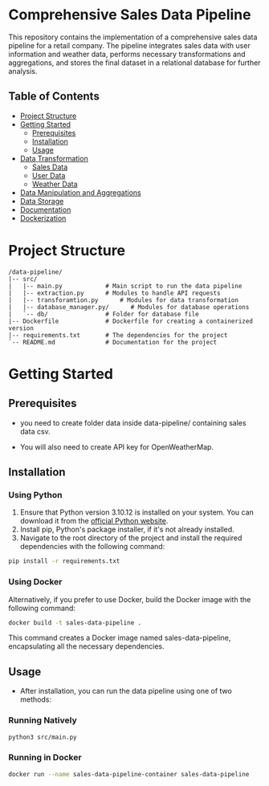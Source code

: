 # Comprehensive Sales Data Pipeline

This repository contains the implementation of a comprehensive sales data pipeline for a retail company. The pipeline integrates sales data with user information and weather data, performs necessary transformations and aggregations, and stores the final dataset in a relational database for further analysis.

## Table of Contents
- [Project Structure](#project-structure)
- [Getting Started](#getting-started)
  - [Prerequisites](#prerequisites)
  - [Installation](#installation)
  - [Usage](#usage)
- [Data Transformation](#data-transformation)
  - [Sales Data](#sales-data)
  - [User Data](#user-data)
  - [Weather Data](#weather-data)
- [Data Manipulation and Aggregations](#data-manipulation-and-aggregations)
- [Data Storage](#data-storage)
- [Documentation](#documentation)
- [Dockerization](#dockerization)

# Project Structure
```plaintext
/data-pipeline/
|-- src/
|   |-- main.py            # Main script to run the data pipeline
|   |-- extraction.py      # Modules to handle API requests
|   |-- transforamtion.py      # Modules for data transformation
|   |-- database_manager.py/      # Modules for database operations
|   `-- db/                # Folder for database file 
|-- Dockerfile             # Dockerfile for creating a containerized version
|-- requirements.txt       # The dependencies for the project
`-- README.md              # Documentation for the project
```

# Getting Started
## Prerequisites
- you need to create folder data inside data-pipeline/ containing sales data csv.

- You will also need to create API key for OpenWeatherMap.

## Installation

### Using Python

1. Ensure that Python version 3.10.12 is installed on your system. You can download it from the [official Python website](https://www.python.org/downloads/).
2. Install pip, Python's package installer, if it's not already installed.
3. Navigate to the root directory of the project and install the required dependencies with the following command:

```bash
pip install -r requirements.txt
```

### Using Docker

Alternatively, if you prefer to use Docker, build the Docker image with the following command:

```bash
docker build -t sales-data-pipeline .
```

This command creates a Docker image named sales-data-pipeline, encapsulating all the necessary dependencies.


##  Usage

- After installation, you can run the data pipeline using one of two methods:

### Running Natively

```bash
python3 src/main.py
```
### Running in Docker 

```bash
docker run --name sales-data-pipeline-container sales-data-pipeline
```
